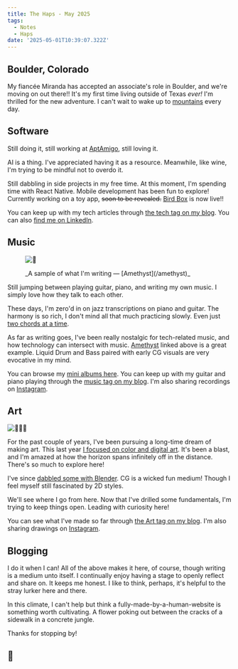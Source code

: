 ```yaml
---
title: The Haps - May 2025
tags:
  - Notes
  - Haps
date: '2025-05-01T10:39:07.322Z'
---
```


## Boulder, Colorado

My fiancée Miranda has accepted an associate's role in Boulder, and we're moving on out there!! It's my first time living outside of Texas _ever!_ I'm thrilled for the new adventure. I can't wait to wake up to [mountains](/goosecreek) every day.

## Software

Still doing it, still working at [AptAmigo](https://www.aptamigo.com), still loving it.

AI is a thing. I've appreciated having it as a resource. Meanwhile, like wine, I'm trying to be mindful not to overdo it.

Still dabbling in side projects in my free time. At this moment, I'm spending time with React Native. Mobile development has been fun to explore! Currently working on a toy app, ~~soon to be revealed.~~ [Bird Box](/birdbox) is now live!!

You can keep up with my tech articles through [the tech tag on my blog](blog/tech). You can also [find me on LinkedIn](https://www.linkedin.com/in/chrisdpadilla/).

## Music

<figure>

![🌊](http://res.cloudinary.com/cpadilla/image/upload/v1737414483/chrisdpadilla/albums/izyuwlz5nmfr1ciujauv.jpg)

<figcaption>_A sample of what I'm writing — [Amethyst](/amethyst)_</figcaption>

</figure>

Still jumping between playing guitar, piano, and writing my own music. I simply love how they talk to each other.

These days, I'm zero'd in on jazz transcriptions on piano and guitar. The harmony is so rich, I don't mind all that much practicing slowly. Even just [two chords at a time](/twochords).

As far as writing goes, I've been really nostalgic for tech-related music, and how technology can intersect with music. [Amethyst](/amethyst) linked above is a great example. Liquid Drum and Bass paired with early CG visuals are very evocative in my mind.

You can browse my [mini albums here](/music). You can keep up with my guitar and piano playing through the [music tag on my blog](/blog/music). I'm also sharing recordings on [Instagram](https://www.instagram.com/c.d.padilla/).

## Art

![🐸🍩🌊](http://res.cloudinary.com/cpadilla/image/upload/v1737820791/chrisdpadilla/blog/art/tuxsawzyu0vmntlucr7z.jpg)

For the past couple of years, I've been pursuing a long-time dream of making art. This last year [I focused on color and digital art](/lessonsfrompainting2024). It's been a blast, and I'm amazed at how the horizon spans infinitely off in the distance. There's so much to explore here!

I've since [dabbled some with Blender](/learning3d). CG is a wicked fun medium! Though I feel myself still fascinated by 2D styles.

We'll see where I go from here. Now that I've drilled some fundamentals, I'm trying to keep things open. Leading with curiosity here!

You can see what I've made so far through [the Art tag on my blog](/blog/art). I'm also sharing drawings on [Instagram](https://www.instagram.com/c.d.padilla/).

## Blogging

I do it when I can! All of the above makes it here, of course, though writing is a medium unto itself. I continually enjoy having a stage to openly reflect and share on. It keeps me honest. I like to think, perhaps, it's helpful to the stray lurker here and there.

In this climate, I can't help but think a fully-made-by-a-human-website is something worth cultivating. A flower poking out between the cracks of a sidewalk in a concrete jungle.

Thanks for stopping by!

## 👋
